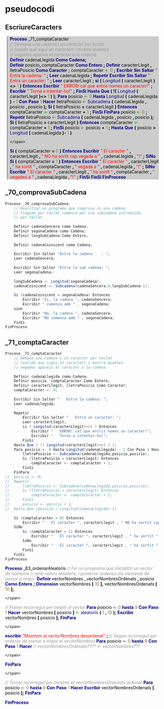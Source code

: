 # pseudocodi

## EscriureCaracters

<!-- <style>
    class="SSD" => style="color:#FFFFFF;"
    style="color:#000000;" => style="color:#000000;"
    style="color:#000000;" => style="color:#000000;"
    style="color:#000000;" => style="color:#000000;"
    style="color:#000000;" => style="color:#000000;"
    style="color:#FF0000;" => style="color:#FF0000;"
    style="color:#FF0000;" => style="color:#FF0000;"
    style="color:#FF0000;" => style="color:#FF0000;"

    style="color:#8E6B23;" => style="color:#8E6B23;"
    style="color:#42426F;" => style="color:#42426F;"
    style="color:#000080;" => style="color:#000080;"

    style="color:#DB70DB;" => style="color:#DB70DB;"
    style="color:#DB70DB;" => style="color:#DB70DB;"

    style="color:#238E23;" => style="color:#238E23;"
    style="color:#238E23;" => style="color:#238E23;"


    style="font-style: italic; color:#969696;" => style="font-style: italic; color:#969696;"
    style="font-style: italic; color:#0000FF;" => style="font-style: italic; color:#0000FF;"
    style="font-weight: bold; color:#000080;" => style="font-weight: bold; color:#000080;"
    style="font-weight: bold; color:#000000;" => style="font-weight: bold; color:#000000;"
    style="color:#FF0000; background-color:#F0F0F0;" => style="color:#FF0000; background-color:#F0F0F0;"
    style="color:#000000; background-color:#BFD8D8;" => style="color:#000000; background-color:#BFD8D8;"
    style="font-weight: bold; color:#FF0000; background-color:#F0F0FF;" => style="font-weight: bold; color:#FF0000; background-color:#F0F0FF;"
    style="font-weight: bold; color:#800000; => style="font-weight: bold; color:#800000;
</style> -->

<div style="margin: 0px 0px 0px 0.8ex; border-left: 2px solid grey; padding-left: 1ex; background-color: rgb(204, 204, 204)">
<span style="font-weight: bold; color:#000080;">Proceso</span>
<span style="color:#000000;">_71_comptaCaracter</span><br>
<span style="font-style: italic; color:#969696;">// Demana una cadena i un caràcter per teclat</span><br>
<span style="font-style: italic; color:#969696;">// (valida que sigui un caràcter) i mostra quantes</span><br>
<span style="font-style: italic; color:#969696;">// vegades apareix el caràcter a la cadena.</span><br>
<span style="font-weight: bold; color:#000080;">Definir </span><span style="color:#000000;">cadenaLlegida</span><span style="font-weight: bold; color:#000080;"> Como Cadena</span><span style="font-weight: bold; color:#000000;">;</span><br>
<span style="font-weight: bold; color:#000080;">Definir </span><span style="color:#000000;">posicio</span><span style="font-weight: bold; color:#000000;">, </span><span style="color:#000000;">comptaCaracter</span><span style="font-weight: bold; color:#000080;"> Como Entero</span>
<span style="font-weight: bold; color:#000000;">;</span>
<span style="font-weight: bold; color:#000080;">Definir </span>
<span style="color:#000000;">caracterLlegit</span>
<span style="font-weight: bold; color:#000000;">, </span>
<span style="color:#000000;">lletraPosicio</span>
<span style="font-weight: bold; color:#000080;"> Como Caracter</span>
<span style="font-weight: bold; color:#000000;">;</span>
<span style="color:#000000;">comptaCaracter</span>
<span style="color:#238E23;">&lt;-</span>
<span style="color:#8E6B23;">0</span>
<span style="font-weight: bold; color:#000000;">;</span>
<span style="color:#000000;"></span>
<span style="font-weight: bold; color:#000080;">Escribir</span>
<span style="font-weight: bold; color:#000080;">Sin</span>
<span style="font-weight: bold; color:#000080;">Saltar</span>
<span style="color:#FF0000;">"   Entra la cadena: "</span>
<span style="font-weight: bold; color:#000000;">;</span>
<span style="font-weight: bold; color:#000080;">Leer</span>
<span style="color:#000000;">cadenaLlegida</span>
<span style="font-weight: bold; color:#000000;">;</span>
<span style="color:#000000;"></span>
<span style="font-weight: bold; color:#000080;">Repetir</span>
<span style="color:#000000;"></span>
<span style="font-weight: bold; color:#000080;">Escribir</span>
<span style="font-weight: bold; color:#000080;">Sin</span>
<span style="font-weight: bold; color:#000080;">Saltar</span>
<span style="color:#FF0000;">"   Entra un caracter: "</span>
<span style="font-weight: bold; color:#000000;">;</span>
<span style="color:#000000;"></span>
<span style="font-weight: bold; color:#000080;">Leer</span>
<span style="color:#000000;">caracterLlegit</span>
<span style="font-weight: bold; color:#000000;">;</span>
<span style="color:#000000;"></span>
<span style="font-weight: bold; color:#000080;">si</span>
<span style="font-weight: bold; color:#000000;">(</span>
<span style="color:#000080;">Longitud</span>
<span style="font-weight: bold; color:#000000;">(</span>
<span style="color:#000000;">caracterLlegit</span>
<span style="font-weight: bold; color:#000000;">)&lt;&gt;</span>
<span style="color:#8E6B23;">1</span>
<span style="font-weight: bold; color:#000000;">)</span>
<span style="font-weight: bold; color:#000080;">Entonces</span>
<span style="color:#000000;"></span>
<span style="font-weight: bold; color:#000080;">Escribir</span>
<span style="color:#FF0000;">"   ERROR! cal que entris nomes un caracter!"</span>
<span style="font-weight: bold; color:#000000;">;</span>
<span style="color:#000000;"></span>
<span style="font-weight: bold; color:#000080;">Escribir</span>
<span style="color:#FF0000;">"   Torna a intentar-ho!"</span>
<span style="font-weight: bold; color:#000000;">;</span>
<span style="font-weight: bold; color:#000080;">FinSi</span>
<span style="font-weight: bold; color:#000080;">Hasta</span>
<span style="font-weight: bold; color:#000080;">Que</span>
<span style="font-weight: bold; color:#000000;">(</span>
<span style="font-weight: bold; color:#000000;">!(</span>
<span style="color:#000080;">Longitud</span>
<span style="font-weight: bold; color:#000000;">(</span>
<span style="color:#000000;">caracterLlegit</span>
<span style="font-weight: bold; color:#000000;">)&lt;&gt;</span>
<span style="color:#8E6B23;">1</span>
<span style="font-weight: bold; color:#000000;">)</span>
<span style="font-weight: bold; color:#000000;">);</span>
<span style="font-weight: bold; color:#000080;">Para</span>
<span style="color:#000000;">posicio</span>
<span style="color:#238E23;">&lt;-</span>
<span style="color:#8E6B23;">0</span>
<span style="font-weight: bold; color:#000080;">Hasta</span>
<span style="color:#000080;">Longitud</span>
<span style="font-weight: bold; color:#000000;">(</span>
<span style="color:#000000;">cadenaLlegida</span>
<span style="font-weight: bold; color:#000000;">)</span>
<span style="font-weight: bold; color:#000000;">-</span>
<span style="color:#8E6B23;">1</span>
<span style="font-weight: bold; color:#000080;">Con</span>
<span style="font-weight: bold; color:#000080;">Paso</span>
<span style="color:#8E6B23;">1</span>
<span style="font-weight: bold; color:#000080;">Hacer</span>
<span style="color:#000000;">
        </span>
<span style="color:#000000;">lletraPosicio</span>
<span style="color:#238E23;">&lt;-</span>
<span style="color:#000080;">Subcadena</span>
<span style="font-weight: bold; color:#000000;">(</span>
<span style="color:#000000;">cadenaLlegida</span>
<span style="font-weight: bold; color:#000000;">, </span>
<span style="color:#000000;">posicio</span>
<span style="font-weight: bold; color:#000000;">, </span>
<span style="color:#000000;">posicio</span>
<span style="font-weight: bold; color:#000000;">);</span>
<span style="color:#000000;">
        </span>
<span style="font-weight: bold; color:#000080;">Si</span>
<span style="font-weight: bold; color:#000000;">(</span>
<span style="color:#000000;">lletraPosicio</span>
<span style="font-weight: bold; color:#000000;">=</span>
<span style="color:#000000;">caracterLlegit</span>
<span style="font-weight: bold; color:#000000;">)</span>
<span style="font-weight: bold; color:#000080;">Entonces</span>
<span style="color:#000000;">
            </span>
<span style="color:#000000;">comptaCaracter</span>
<span style="color:#238E23;">&lt;-</span>
<span style="color:#000000;">comptaCaracter</span>
<span style="font-weight: bold; color:#000000;">+</span>
<span style="color:#8E6B23;">1</span>
<span style="font-weight: bold; color:#000000;">;</span>
<span style="color:#000000;">
        </span>
<span style="font-weight: bold; color:#000080;">FinSi</span>
<span style="font-weight: bold; color:#000080;">FinPara</span>
<span style="color:#000000;">
     </span>
<span style="color:#000000;">posicio</span>
<span style="color:#238E23;">&lt;-</span>
<span style="color:#8E6B23;">0</span>
<span style="font-weight: bold; color:#000000;">;</span>
<span style="color:#000000;">    
    </span>
<span style="font-weight: bold; color:#000080;">Repetir</span>
<span style="color:#000000;">
        </span>
<span style="color:#000000;">lletraPosicio</span>
<span style="color:#238E23;">&lt;-</span>
<span style="color:#000080;">Subcadena</span>
<span style="font-weight: bold; color:#000000;">(</span>
<span style="color:#000000;">cadenaLlegida</span>
<span style="font-weight: bold; color:#000000;">, </span>
<span style="color:#000000;">posicio</span>
<span style="font-weight: bold; color:#000000;">, </span>
<span style="color:#000000;">posicio</span>
<span style="font-weight: bold; color:#000000;">);</span>
<span style="color:#000000;">
        </span>
<span style="font-weight: bold; color:#000080;">Si</span>
<span style="font-weight: bold; color:#000000;">(</span>
<span style="color:#000000;">lletraPosicio</span>
<span style="font-weight: bold; color:#000000;">=</span>
<span style="color:#000000;">caracterLlegit</span>
<span style="font-weight: bold; color:#000000;">)</span>
<span style="font-weight: bold; color:#000080;">Entonces</span>
<span style="color:#000000;">
            </span>
<span style="color:#000000;">comptaCaracter</span>
<span style="color:#238E23;">&lt;-</span>
<span style="color:#000000;">comptaCaracter</span>
<span style="font-weight: bold; color:#000000;">+</span>
<span style="color:#8E6B23;">1</span>
<span style="font-weight: bold; color:#000000;">;</span>
<span style="color:#000000;">
        </span>
<span style="font-weight: bold; color:#000080;">FinSi</span>
<span style="color:#000000;">
        </span>
<span style="color:#000000;">posicio</span>
<span style="color:#238E23;">&lt;-</span>
<span style="color:#000000;">posicio</span>
<span style="font-weight: bold; color:#000000;">+</span>
<span style="color:#8E6B23;">1</span>
<span style="font-weight: bold; color:#000000;">;</span>
<span style="font-weight: bold; color:#000080;">Hasta</span>
<span style="font-weight: bold; color:#000080;">Que</span>
<span style="font-weight: bold; color:#000000;">(</span>
<span style="color:#000000;">posicio</span>
<span style="font-weight: bold; color:#000000;">&gt;</span>
<span style="color:#000080;">Longitud</span>
<span style="font-weight: bold; color:#000000;">(</span>
<span style="color:#000000;">cadenaLlegida</span>
<span style="font-weight: bold; color:#000000;">)-</span>
<span style="color:#8E6B23;">1</span>
<span style="font-weight: bold; color:#000000;">)</span>
<span style="color:#000000;">
    
    </span>
<span style="font-weight: bold; color:#000080;">Si</span>
<span style="font-weight: bold; color:#000000;">(</span>
<span style="color:#000000;">comptaCaracter</span>
<span style="font-weight: bold; color:#000000;">=</span>
<span style="color:#8E6B23;">0</span>
<span style="font-weight: bold; color:#000000;">)</span>
<span style="font-weight: bold; color:#000080;">Entonces</span>
<span style="color:#000000;">
        </span>
<span style="font-weight: bold; color:#000080;">Escribir</span>
<span style="color:#FF0000;">"   El caracter "</span>
<span style="font-weight: bold; color:#000000;">, </span>
<span style="color:#000000;">caracterLlegit</span>
<span style="font-weight: bold; color:#000000;">, </span>
<span style="color:#FF0000;">" NO ha sortit cap vegada a "</span>
<span style="font-weight: bold; color:#000000;">, </span>
<span style="color:#000000;">cadenaLlegida</span>
<span style="font-weight: bold; color:#000000;">, </span>
<span style="color:#FF0000;">"!"</span>
<span style="font-weight: bold; color:#000000;">;</span>
<span style="font-weight: bold; color:#000080;">SiNo</span>
<span style="color:#000000;">
        </span>
<span style="font-weight: bold; color:#000080;">Si</span>
<span style="font-weight: bold; color:#000000;">(</span>
<span style="color:#000000;">comptaCaracter</span>
<span style="font-weight: bold; color:#000000;">=</span>
<span style="color:#8E6B23;">1</span>
<span style="font-weight: bold; color:#000000;">)</span>
<span style="font-weight: bold; color:#000080;">Entonces</span>
<span style="color:#000000;">
            </span>
<span style="font-weight: bold; color:#000080;">Escribir</span>
<span style="color:#FF0000;">"   El caracter "</span>
<span style="font-weight: bold; color:#000000;">, </span>
<span style="color:#000000;">caracterLlegit</span>
<span style="font-weight: bold; color:#000000;">, </span>
<span style="color:#FF0000;">" ha sortit "</span>
<span style="font-weight: bold; color:#000000;">, </span>
<span style="color:#000000;">comptaCaracter</span>
<span style="font-weight: bold; color:#000000;">, </span>
<span style="color:#FF0000;">" vegada a "</span>
<span style="font-weight: bold; color:#000000;">, </span>
<span style="color:#000000;">cadenaLlegida</span>
<span style="font-weight: bold; color:#000000;">, </span>
<span style="color:#FF0000;">"!"</span>
<span style="font-weight: bold; color:#000000;">;</span>
<span style="color:#000000;">
        </span>
<span style="font-weight: bold; color:#000080;">SiNo</span>
<span style="color:#000000;">
            </span>
<span style="font-weight: bold; color:#000080;">Escribir</span>
<span style="color:#FF0000;">"   El caracter "</span>
<span style="font-weight: bold; color:#000000;">, </span>
<span style="color:#000000;">caracterLlegit</span>
<span style="font-weight: bold; color:#000000;">, </span>
<span style="color:#FF0000;">" ha sortit "</span>
<span style="font-weight: bold; color:#000000;">, </span>
<span style="color:#000000;">comptaCaracter</span>
<span style="font-weight: bold; color:#000000;">, </span>
<span style="color:#FF0000;">" vegades a "</span>
<span style="font-weight: bold; color:#000000;">, </span>
<span style="color:#000000;">cadenaLlegida</span>
<span style="font-weight: bold; color:#000000;">, </span>
<span style="color:#FF0000;">"!"</span>
<span style="font-weight: bold; color:#000000;">;</span>
<span style="color:#000000;">
        </span>
<span style="font-weight: bold; color:#000080;">FinSi</span>
<span style="font-weight: bold; color:#000080;">FinSi</span>
<span style="font-weight: bold; color:#000080;">FinProceso</span>
</div>

## _70_comprovaSubCadena

```java
Proceso _70_comprovaSubCadena
	// Realitzar un programa que comprova si una cadena
	// llegida per teclat comenca per una subcadena introduida
	// per teclat.
	
	Definir cadenaSencera como Cadena;
	Definir segonaCadena como Cadena;
	Definir longSubCadena Como Entero;
	
	Definir cadenaCoinicent como Cadena;
	
	Escribir Sin Saltar "Entra la cadena    : ";
	Leer cadenaSencera;
	
	Escribir Sin Saltar "Entra la sub cadena: ";
	Leer segonaCadena;
	
	longSubCadena <- Longitud(segonaCadena);
	cadenaCoinicent <- Subcadena(cadenaSencera,0,longSubCadena-1);
	
	Si (cadenaCoinicent = segonaCadena) Entonces
		Escribir "Si, la cadena ", cadenaSencera;
		Escribir " comenca amb " , segonaCadena;
	sino
		Escribir "No, la cadena ", cadenaSencera;
		Escribir "NO comenca amb " , segonaCadena;
	FinSi
FinProceso
```

## _71_comptaCaracter

```java
Proceso _71_comptaCaracter
	// Demana una cadena i un caracter per teclat
	// (valida que sigui un caracter) i mostra quantes
	// vegades apareix el caracter a la cadena.
	
	Definir cadenaLlegida como Cadena;
	Definir posicio, comptaCaracter Como Entero;
	Definir caracterLlegit, lletraPosicio Como Caracter;
	comptaCaracter <- 0;
	
	Escribir Sin Saltar "   Entra la cadena: ";
	Leer cadenaLlegida;
	
	Repetir
		Escribir Sin Saltar "   Entra un caracter: ";
		Leer caracterLlegit;
		si ( Longitud(caracterLlegit)<>1 ) Entonces
			Escribir "   ERROR! cal que entris nomes un caracter!";
			Escribir "   Torna a intentar-ho!";
		FinSi
	Hasta Que ( !( Longitud(caracterLlegit)<>1 ) );
	Para posicio <- 0 Hasta Longitud(cadenaLlegida) - 1 Con Paso 1 Hacer
		lletraPosicio <- Subcadena(cadenaLlegida,posicio,posicio);
		Si (lletraPosicio = caracterLlegit) Entonces
			comptaCaracter <- comptaCaracter + 1;
		FinSi
	FinPara
// 	posicio <- 0;	
//	Repetir
//		lletraPosicio <- Subcadena(cadenaLlegida,posicio,posicio);
//		Si (lletraPosicio = caracterLlegit) Entonces
//			comptaCaracter <- comptaCaracter + 1;
//		FinSi
//		posicio <- posicio + 1;
//	Hasta Que (posicio > Longitud(cadenaLlegida)-1)
	
	Si (comptaCaracter = 0) Entonces
		Escribir "   El caracter ", caracterLlegit , " NO ha sortit cap vegada a " , cadenaLlegida , "!";
	SiNo
		Si (comptaCaracter = 1) Entonces
			Escribir "   El caracter ", caracterLlegit , " ha sortit ", comptaCaracter , " vegada a " , cadenaLlegida , "!";
		SiNo
			Escribir "   El caracter ", caracterLlegit , " ha sortit ", comptaCaracter , " vegades a " , cadenaLlegida , "!";
		FinSi
	FinSi
FinProceso

```


<div><span style="font-weight: bold; color:#000080;">Proceso</span>
<span style="color:#000000;"></span>
<span style="color:#000000;">_83_ordenarAleatoris</span>
<span style="color:#000000;">
    </span>
<span style="font-style: italic; color:#969696;">// Fer un programa que inicialitzi un vector de números</span>
<span style="color:#000000;">
    </span>
<span style="font-style: italic; color:#969696;">// amb valors aleatoris, i posterior ordeneu els elements de menor a major.</span>
<span style="color:#000000;">
    </span>
<span style="font-weight: bold; color:#000080;">Definir </span>
<span style="color:#000000;"></span>
<span style="color:#000000;">vectorNombres</span>
<span style="font-weight: bold; color:#000000;">, </span>
<span style="color:#000000;">vectorNombresOrdenats</span>
<span style="font-weight: bold; color:#000000;">, </span>
<span style="color:#000000;"></span>
<span style="color:#000000;">posicio</span>
<span style="color:#000000;"></span>
<span style="font-weight: bold; color:#000080;">Como</span>
<span style="color:#000000;"></span>
<span style="font-weight: bold; color:#000080;">Entero</span>
<span style="font-weight: bold; color:#000000;">;</span>
<span style="color:#000000;">
    </span>
<span style="font-weight: bold; color:#000080;">Dimension</span>
<span style="color:#000000;"></span>
<span style="color:#000000;">vectorNombres</span>
<span style="font-weight: bold; color:#000000;">[</span>
<span style="color:#8E6B23;">10</span>
<span style="font-weight: bold; color:#000000;">],</span>
<span style="color:#000000;"></span>
<span style="color:#000000;">vectorNombresOrdenats</span>
<span style="font-weight: bold; color:#000000;">[</span>
<span style="color:#8E6B23;">10</span>
<span style="font-weight: bold; color:#000000;">];</span>
<span style="color:#000000;">
    
    </span>
<span style="font-style: italic; color:#969696;">// Primer recorregut per omplir el vector</span>
<span style="color:#000000;">
    </span>
<span style="font-weight: bold; color:#000080;">Para</span>
<span style="color:#000000;"></span>
<span style="color:#000000;">posicio</span>
<span style="color:#238E23;">&lt;-</span>
<span style="color:#8E6B23;">0</span>
<span style="color:#000000;"></span>
<span style="font-weight: bold; color:#000080;">hasta</span>
<span style="color:#000000;"></span>
<span style="color:#8E6B23;">9</span>
<span style="color:#000000;"></span>
<span style="font-weight: bold; color:#000080;">Con</span>
<span style="color:#000000;"></span>
<span style="font-weight: bold; color:#000080;">Paso</span>
<span style="color:#000000;"></span>
<span style="color:#8E6B23;">1</span>
<span style="color:#000000;"></span>
<span style="font-weight: bold; color:#000080;">Hacer</span>
<span style="color:#000000;">
        </span>
<span style="color:#000000;">vectorNombres</span>
<span style="font-weight: bold; color:#000000;">[</span>
<span style="color:#000000;">posicio</span>
<span style="font-weight: bold; color:#000000;">]</span>
<span style="color:#238E23;">&lt;-</span>
<span style="color:#000080;">aleatorio</span>
<span style="font-weight: bold; color:#000000;">(</span>
<span style="color:#8E6B23;">1</span>
<span style="font-weight: bold; color:#000000;">, </span>
<span style="color:#8E6B23;">10</span>
<span style="font-weight: bold; color:#000000;">);</span>
<span style="color:#000000;">
        </span>
<span style="font-weight: bold; color:#000080;">Escribir</span>
<span style="color:#000000;"></span>
<span style="color:#000000;">vectorNombres</span>
<span style="font-weight: bold; color:#000000;">[</span>
<span style="color:#000000;">posicio</span>
<span style="font-weight: bold; color:#000000;">];</span>
<span style="color:#000000;">
    </span>
<span style="font-weight: bold; color:#000080;">FinPara</span>
<span style="color:#000000;">
    
    </span>
<span style="font-weight: bold; color:#000080;">escribir</span>
<span style="color:#000000;"></span>
<span style="color:#FF0000;">"Mostrem el vectorNombres desordenat"</span>
<span style="font-weight: bold; color:#000000;">;</span>
<span style="color:#000000;">
    </span>
<span style="font-style: italic; color:#969696;">// Segon recorregut per ordenar de menor a major el vectorNombres</span>
<span style="color:#000000;">
    </span>
<span style="font-weight: bold; color:#000080;">Para</span>
<span style="color:#000000;"></span>
<span style="color:#000000;">posicio</span>
<span style="color:#238E23;">&lt;-</span>
<span style="color:#8E6B23;">0</span>
<span style="color:#000000;"></span>
<span style="font-weight: bold; color:#000080;">hasta</span>
<span style="color:#000000;"></span>
<span style="color:#8E6B23;">9</span>
<span style="color:#000000;"></span>
<span style="font-weight: bold; color:#000080;">Con</span>
<span style="color:#000000;"></span>
<span style="font-weight: bold; color:#000080;">Paso</span>
<span style="color:#000000;"></span>
<span style="color:#8E6B23;">1</span>
<span style="color:#000000;"></span>
<span style="font-weight: bold; color:#000080;">Hacer</span>
<span style="color:#000000;">
        </span>
<span style="font-style: italic; color:#969696;">// vectorNombresOrdenats???? &lt;- vectorNombres???</span>
<span style="color:#000000;">
        
        
        
    </span>
<span style="font-weight: bold; color:#000080;">FinPara</span>
<span style="color:#000000;">
    
    
    </span>
<span style="font-style: italic; color:#969696;">// Tercer recorregut per mostrar el vectorNombresOrdenats ordenat</span>
<span style="color:#000000;">
    </span>
<span style="font-weight: bold; color:#000080;">Para</span>
<span style="color:#000000;"></span>
<span style="color:#000000;">posicio</span>
<span style="color:#238E23;">&lt;-</span>
<span style="color:#8E6B23;">0</span>
<span style="color:#000000;"></span>
<span style="font-weight: bold; color:#000080;">hasta</span>
<span style="color:#000000;"></span>
<span style="color:#8E6B23;">9</span>
<span style="color:#000000;"></span>
<span style="font-weight: bold; color:#000080;">Con</span>
<span style="color:#000000;"></span>
<span style="font-weight: bold; color:#000080;">Paso</span>
<span style="color:#000000;"></span>
<span style="color:#8E6B23;">1</span>
<span style="color:#000000;"></span>
<span style="font-weight: bold; color:#000080;">Hacer</span>
<span style="color:#000000;">
        </span>
<span style="font-weight: bold; color:#000080;">Escribir</span>
<span style="color:#000000;"></span>
<span style="color:#000000;">vectorNombresOrdenats</span>
<span style="font-weight: bold; color:#000000;">[</span>
<span style="color:#000000;">posicio</span>
<span style="font-weight: bold; color:#000000;">];</span>
<span style="color:#000000;">
    </span>
<span style="font-weight: bold; color:#000080;">FinPara</span>
<span style="color:#000000;">
    
</span>
<span style="font-weight: bold; color:#000080;">FinProceso</span>
<span style="color:#000000;">
</span>
</div>